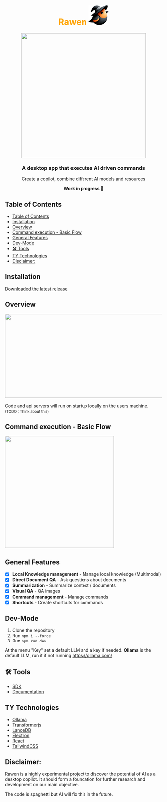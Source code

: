 <center>
<h1 style="color:orange">
 Rawen 
<img src="public/mainlogo.png" width="64" height="64" />
</h1>
<div style="display:flex;justify-content:center; ">
  <img src="https://i.ibb.co/8xmfNxD/Rawenio.png" width="400" height="400" />
</div>

### A desktop app that executes AI driven commands 
Create a copilot, combine different AI models and resources

<b> Work in progress 🚧 </b>

</center>

## Table of Contents

- [Table of Contents](#table-of-contents)
- [Installation](#installation)
- [Overview](#overview)
- [Command execution - Basic Flow](#command-execution---basic-flow)
- [General Features](#general-features)
- [Dev-Mode](#dev-mode)
- [🛠️ Tools](#️-tools)
- [TY Technologies](#ty-technologies)
- [Disclaimer:](#disclaimer)


## Installation

[Downloaded the latest release](https://github.com/NexTechFusion/rawen/releases)


## Overview

<img src="https://i.ibb.co/Wx4wgKK/overview.png" width="550" height="270" />

Code and api servers will run on startup locally on the users machine. <br> <small>(TODO : Think about this) </small>

## Command execution - Basic Flow

<img src="https://i.ibb.co/ChWc3G7/flow.png" width="350" height="360" />

## General Features

- [x] **Local Knowledge management** - Manage local knowledge (Multimodal)
- [x] **Direct Document QA** - Ask questions about documents
- [x] **Summarization** - Summarize context / documents
- [x] **Visual QA** - QA images
- [x] **Command management** - Manage commands
- [x] **Shortcuts** - Create shortcuts for commands

## Dev-Mode

1. Clone the repository
2. Run `npm i --force`
3. Run `npm run dev`

At the menu "Key" set a default LLM and a key if needed.
**Ollama** is the default LLM, run it if not running https://ollama.com/

## 🛠️ Tools

- [SDK](https://github.com/NexTech-Fusion/Rawen-command-maker)
- [Documentation](https://docs.rawen.io/docs/About/origin)

## TY Technologies

- [Ollama](https://github.com/ollama)
- [Transformerjs](https://github.com/xenova/transformers.js)
- [LanceDB](https://github.com/lancedb/lancedb)
- [Electron](https://www.electronjs.org/)
- [React](https://reactjs.org/)
- [TailwindCSS](https://tailwindcss.com/)

## Disclaimer:

Rawen is a highly experimental project to discover the potential of AI as a desktop copilot.
It should form a foundation for further research and development on our main objective.

The code is spaghetti but AI will fix this in the future.
